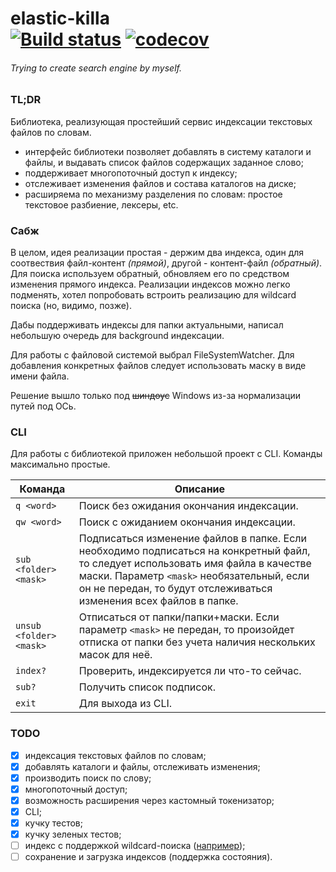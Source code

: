 elastic-killa </br> [![Build status](https://ci.appveyor.com/api/projects/status/4pyqlky5g9es8ikh/branch/main?svg=true)](https://ci.appveyor.com/project/Stafil0/elastic-killa/branch/main) [![codecov](https://codecov.io/gh/Stafil0/elastic-killa/branch/main/graph/badge.svg?token=GQZKV4VK1V)](https://codecov.io/gh/Stafil0/elastic-killa)
=============
###### *Trying to create search engine by myself.*

### TL;DR
Библиотека, реализующая простейший сервис индексации текстовых файлов по словам.
- интерфейс библиотеки позволяет добавлять в систему каталоги и файлы, и выдавать список файлов содержащих заданное слово;
- поддерживает многопоточный доступ к индексу;
- отслеживает изменения файлов и состава каталогов на диске;
- расширяема по механизму разделения по словам: простое текстовое разбиение, лексеры, etc.

### Сабж

В целом, идея реализации простая - держим два индекса, один для соотвествия файл-контент *(прямой)*, другой - контент-файл *(обратный)*. Для поиска используем обратный, обновляем его по средством изменения прямого индекса. 
Реализации индексов можно легко подменять, хотел попробовать встроить реализацию для wildcard поиска (но, видимо, позже).

Дабы поддерживать индексы для папки актуальными, написал небольшую очередь для background индексации.

Для работы с файловой системой выбрал FileSystemWatcher. Для добавления конкретных файлов следует использовать маску в виде имени файла.

Решение вышло только под ~~шиндоус~~ Windows из-за нормализации путей под ОСь.

### CLI

Для работы с библиотекой приложен небольшой проект с CLI. Команды максимально простые.

Команда | Описание
-- | --
`q <word>`  | Поиск без ожидания окончания индексации.
`qw <word>` | Поиск с ожиданием окончания индексации.
`sub <folder> <mask>` | Подписаться изменение файлов в папке. Если необходимо подписаться на конкретный файл, то следует использовать имя файла в качестве маски. Параметр `<mask>` необязательный, если он не передан, то будут отслеживаться изменения всех файлов в папке.
`unsub <folder> <mask>` |  Отписаться от папки/папки+маски. Если параметр `<mask>` не передан, то произойдет отписка от папки без учета наличия нескольких масок для неё.
`index?`  | Проверить, индексируется ли что-то сейчас.
`sub?` | Получить список подписок.
`exit` | Для выхода из CLI.

### TODO

- [x] индексация текстовых файлов по словам;
- [x] добавлять каталоги и файлы, отслеживать изменения;
- [x] производить поиск по слову;
- [x] многопоточный доступ;
- [x] возможность расширения через кастомный токенизатор;
- [x] CLI;
- [x] кучку тестов;
- [x] кучку зеленых тестов;
- [ ] индекс с поддержкой wildcard-поиска ([например](https://ru.wikipedia.org/wiki/Префиксное_дерево "например"));
- [ ] сохранение и загрузка индексов (поддержка состояния).
